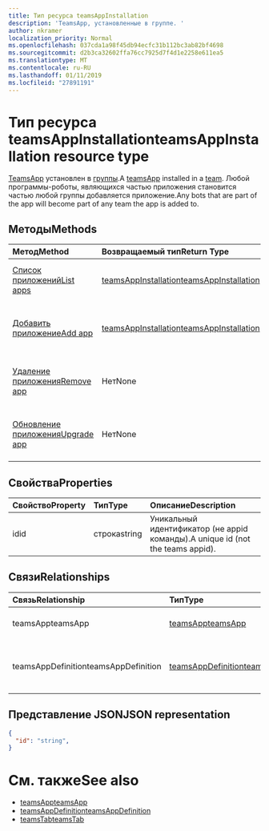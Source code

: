 ```yaml
---
title: Тип ресурса teamsAppInstallation
description: 'TeamsApp, установленные в группе. '
author: nkramer
localization_priority: Normal
ms.openlocfilehash: 037cda1a98f45db94ecfc31b112bc3ab82bf4698
ms.sourcegitcommit: d2b3ca32602ffa76cc7925d7f4d1e2258e611ea5
ms.translationtype: MT
ms.contentlocale: ru-RU
ms.lasthandoff: 01/11/2019
ms.locfileid: "27891191"
---
```

# <a name="teamsappinstallation-resource-type"></a><span data-ttu-id="be468-103">Тип ресурса teamsAppInstallation</span><span class="sxs-lookup"><span data-stu-id="be468-103">teamsAppInstallation resource type</span></span>



<span data-ttu-id="be468-104">[TeamsApp](teamsapp.md) установлен в [группы](team.md).</span><span class="sxs-lookup"><span data-stu-id="be468-104">A [teamsApp](teamsapp.md) installed in a [team](team.md).</span></span> <span data-ttu-id="be468-105">Любой программы-роботы, являющихся частью приложения становится частью любой группы добавляется приложение.</span><span class="sxs-lookup"><span data-stu-id="be468-105">Any bots that are part of the app will become part of any team the app is added to.</span></span>

## <a name="methods"></a><span data-ttu-id="be468-106">Методы</span><span class="sxs-lookup"><span data-stu-id="be468-106">Methods</span></span>

| <span data-ttu-id="be468-107">Метод</span><span class="sxs-lookup"><span data-stu-id="be468-107">Method</span></span>       | <span data-ttu-id="be468-108">Возвращаемый тип</span><span class="sxs-lookup"><span data-stu-id="be468-108">Return Type</span></span>  |<span data-ttu-id="be468-109">Описание</span><span class="sxs-lookup"><span data-stu-id="be468-109">Description</span></span>|
|:---------------|:--------|:----------|
|[<span data-ttu-id="be468-110">Список приложений</span><span class="sxs-lookup"><span data-stu-id="be468-110">List apps</span></span>](../api/teamsappinstallation-list.md) | [<span data-ttu-id="be468-111">teamsAppInstallation</span><span class="sxs-lookup"><span data-stu-id="be468-111">teamsAppInstallation</span></span>](teamsapp.md) | <span data-ttu-id="be468-112">Список приложений, установленные в группе.</span><span class="sxs-lookup"><span data-stu-id="be468-112">Lists apps installed in a team.</span></span>|
|[<span data-ttu-id="be468-113">Добавить приложение</span><span class="sxs-lookup"><span data-stu-id="be468-113">Add app</span></span>](../api/teamsappinstallation-add.md) | [<span data-ttu-id="be468-114">teamsAppInstallation</span><span class="sxs-lookup"><span data-stu-id="be468-114">teamsAppInstallation</span></span>](teamsapp.md) | <span data-ttu-id="be468-115">Добавляет (установить) приложения в группу.</span><span class="sxs-lookup"><span data-stu-id="be468-115">Adds (installs) an app to a team.</span></span>|
|[<span data-ttu-id="be468-116">Удаление приложения</span><span class="sxs-lookup"><span data-stu-id="be468-116">Remove app</span></span>](../api/teamsappinstallation-delete.md) | <span data-ttu-id="be468-117">Нет</span><span class="sxs-lookup"><span data-stu-id="be468-117">None</span></span> | <span data-ttu-id="be468-118">Удаляет (удаление) приложения из группы.</span><span class="sxs-lookup"><span data-stu-id="be468-118">Removes (uninstalls) an app from a team.</span></span>|
|[<span data-ttu-id="be468-119">Обновление приложения</span><span class="sxs-lookup"><span data-stu-id="be468-119">Upgrade app</span></span>](../api/teamsappinstallation-delete.md) | <span data-ttu-id="be468-120">Нет</span><span class="sxs-lookup"><span data-stu-id="be468-120">None</span></span> | <span data-ttu-id="be468-121">Обновление до последней версии приложения.</span><span class="sxs-lookup"><span data-stu-id="be468-121">Upgrades to the latest version of the app.</span></span>|

## <a name="properties"></a><span data-ttu-id="be468-122">Свойства</span><span class="sxs-lookup"><span data-stu-id="be468-122">Properties</span></span>

| <span data-ttu-id="be468-123">Свойство</span><span class="sxs-lookup"><span data-stu-id="be468-123">Property</span></span>            | <span data-ttu-id="be468-124">Тип</span><span class="sxs-lookup"><span data-stu-id="be468-124">Type</span></span>     | <span data-ttu-id="be468-125">Описание</span><span class="sxs-lookup"><span data-stu-id="be468-125">Description</span></span> |
|:------------------- |:-------- |:----------- |
| <span data-ttu-id="be468-126">id</span><span class="sxs-lookup"><span data-stu-id="be468-126">id</span></span>                  | <span data-ttu-id="be468-127">строка</span><span class="sxs-lookup"><span data-stu-id="be468-127">string</span></span>   | <span data-ttu-id="be468-128">Уникальный идентификатор (не appid команды).</span><span class="sxs-lookup"><span data-stu-id="be468-128">A unique id (not the teams appid).</span></span> |

## <a name="relationships"></a><span data-ttu-id="be468-129">Связи</span><span class="sxs-lookup"><span data-stu-id="be468-129">Relationships</span></span>

| <span data-ttu-id="be468-130">Связь</span><span class="sxs-lookup"><span data-stu-id="be468-130">Relationship</span></span>   | <span data-ttu-id="be468-131">Тип</span><span class="sxs-lookup"><span data-stu-id="be468-131">Type</span></span>    | <span data-ttu-id="be468-132">Описание</span><span class="sxs-lookup"><span data-stu-id="be468-132">Description</span></span> |
|:---------------|:--------|:----------|
|<span data-ttu-id="be468-133">teamsApp</span><span class="sxs-lookup"><span data-stu-id="be468-133">teamsApp</span></span>|[<span data-ttu-id="be468-134">teamsApp</span><span class="sxs-lookup"><span data-stu-id="be468-134">teamsApp</span></span>](teamsapp.md)| <span data-ttu-id="be468-135">Приложения, которая устанавливается.</span><span class="sxs-lookup"><span data-stu-id="be468-135">The app that is installed.</span></span> |
|<span data-ttu-id="be468-136">teamsAppDefinition</span><span class="sxs-lookup"><span data-stu-id="be468-136">teamsAppDefinition</span></span>|[<span data-ttu-id="be468-137">teamsAppDefinition</span><span class="sxs-lookup"><span data-stu-id="be468-137">teamsAppDefinition</span></span>](teamsapp.md)| <span data-ttu-id="be468-138">Подробные сведения о данной версии приложения.</span><span class="sxs-lookup"><span data-stu-id="be468-138">The details of this version of the app.</span></span> |

## <a name="json-representation"></a><span data-ttu-id="be468-139">Представление JSON</span><span class="sxs-lookup"><span data-stu-id="be468-139">JSON representation</span></span>

<!-- {
  "blockType": "resource",
  "@odata.type": "microsoft.graph.teamsAppInstallation",
  "baseType": "microsoft.graph.entity"
}-->

```json
{
  "id": "string",
}
```

# <a name="see-also"></a><span data-ttu-id="be468-140">См. также</span><span class="sxs-lookup"><span data-stu-id="be468-140">See also</span></span>

- [<span data-ttu-id="be468-141">teamsApp</span><span class="sxs-lookup"><span data-stu-id="be468-141">teamsApp</span></span>](teamsapp.md)
- [<span data-ttu-id="be468-142">teamsAppDefinition</span><span class="sxs-lookup"><span data-stu-id="be468-142">teamsAppDefinition</span></span>](teamsappdefinition.md)
- [<span data-ttu-id="be468-143">teamsTab</span><span class="sxs-lookup"><span data-stu-id="be468-143">teamsTab</span></span>](../resources/teamstab.md)


<!-- uuid: 8fcb5dbc-d5aa-4681-8e31-b001d5168d79
2015-10-25 14:57:30 UTC -->
<!-- {
  "type": "#page.annotation",
  "description": "teamsApp resource",
  "keywords": "",
  "section": "documentation",
  "tocPath": ""
}-->

